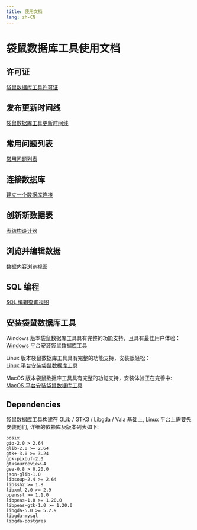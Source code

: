```yaml
---
title: 使用文档
lang: zh-CN
---
```


# 袋鼠数据库工具使用文档
## 许可证
[袋鼠数据库工具许可证](license.md)

## 发布更新时间线
[袋鼠数据库工具更新时间线](changelog.md)

## 常用问题列表
[常用问题列表](faq.md)

## 连接数据库
[建立一个数据库连接](connection.md)

## 创新新数据表
[表结构设计器](schema.md)

## 浏览并编辑数据
[数据内容浏览视图](datagrid.md)

## SQL 编程
[SQL 编辑查询视图](editor.md)


## 安装袋鼠数据库工具
Windows 版本袋鼠数据库工具具有完整的功能支持，且具有最佳用户体验：<br/>
[Windows 平台安装袋鼠数据库工具](install_windows.md)

Linux 版本袋鼠数据库工具具有完整的功能支持，安装很轻松：<br/>
[Linux 平台安装袋鼠数据库工具](install_linux.md)

MacOS 版本袋鼠数据库工具具有完整的功能支持，安装体验正在完善中:<br/>
[MacOS 平台安装袋鼠数据库工具](install_macos.md)

## Dependencies
袋鼠数据库工具构建在 GLib / GTK3 / Libgda / Vala 基础上, Linux 平台上需要先安装他们, 详细的依赖库及版本列表如下:
```Text
posix
gio-2.0 > 2.64
glib-2.0 >= 2.64
gtk+-3.0 >= 3.24
gdk-pixbuf-2.0
gtksourceview-4
gee-0.8 > 0.20.0
json-glib-1.0
libsoup-2.4 >= 2.64
libssh2 >= 1.8
libxml-2.0 >= 2.9
openssl >= 1.1.0
libpeas-1.0 >= 1.20.0
libpeas-gtk-1.0 >= 1.20.0
libgda-5.0 >= 5.2.9
libgda-mysql
libgda-postgres
```

<Vssue :issue-id="2" :title="$title" />
